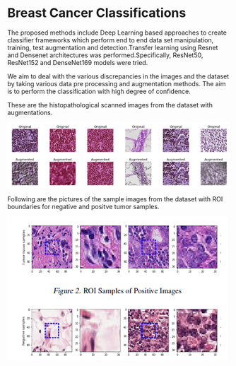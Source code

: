 # Breast Cancer Classifications 

The proposed methods include Deep Learning based approaches to create classifier frameworks which perform end to end data set manipulation, training, test augmentation and detection.Transfer learning using Resnet and Densenet architectures was performed.Specifically, ResNet50, ResNet152 and DenseNet169 models were tried.

We aim to deal with the various discrepancies in the images and the dataset by taking various data pre processing and augmentation
methods. The aim is to perform the classification with high degree of confidence.

These are the histopathological scanned images from the dataset with augmentations.

![picture_git](picture_git.PNG)

Following are the pictures of the sample images from the dataset with ROI boundaries for negative and positve tumor samples.

![roi_sample](roi_sample.PNG)

